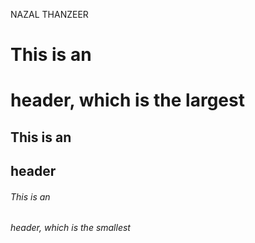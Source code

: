 NAZAL THANZEER<h1>
  
# This is an <h1> header, which is the largest
## This is an <h2> header
###### This is an <h6> header, which is the smallest

